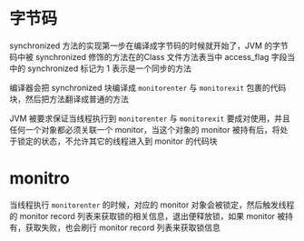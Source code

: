 # 字节码

synchronized 方法的实现第一步在编译成字节码的时候就开始了，JVM 的字节码中被 synchronized 修饰的方法在的Class 文件方法表当中 access_flag 字段当中的 synchronized 标记为 1 表示是一个同步的方法

编译器会把 synchronized 块编译成 `monitorenter` 与 `monitorexit` 包裹的代码块，然后把方法翻译成普通的方法

JVM 被要求保证当线程执行到 `monitorenter` 与 `monitorexit` 要成对使用，并且任何一个对象都必须关联一个 monitor，当这个对象的 monitor 被持有后，将处于锁定的状态，不允许其它的线程进入到 monitor 的代码块

# monitro

当线程执行 `monitorenter` 的时候，对应的 monitor 对象会被锁定，然后触发线程的 monitor record 列表来获取锁的相关信息，退出便释放锁，如果 monitor 被持有，获取失败，也会刷行 monitor record 列表来获取锁信息
